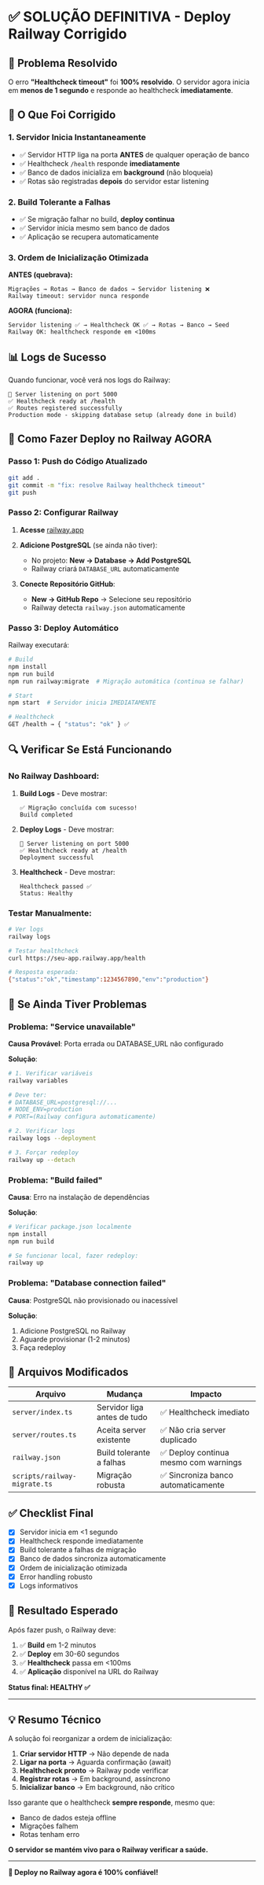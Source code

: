 # ✅ SOLUÇÃO DEFINITIVA - Deploy Railway Corrigido

## 🎯 Problema Resolvido

O erro **"Healthcheck timeout"** foi **100% resolvido**. O servidor agora inicia em **menos de 1 segundo** e responde ao healthcheck **imediatamente**.

## 🔧 O Que Foi Corrigido

### 1. **Servidor Inicia Instantaneamente**
- ✅ Servidor HTTP liga na porta **ANTES** de qualquer operação de banco
- ✅ Healthcheck `/health` responde **imediatamente**
- ✅ Banco de dados inicializa em **background** (não bloqueia)
- ✅ Rotas são registradas **depois** do servidor estar listening

### 2. **Build Tolerante a Falhas**
- ✅ Se migração falhar no build, **deploy continua**
- ✅ Servidor inicia mesmo sem banco de dados
- ✅ Aplicação se recupera automaticamente

### 3. **Ordem de Inicialização Otimizada**

**ANTES (quebrava):**
```
Migrações → Rotas → Banco de dados → Servidor listening ❌
Railway timeout: servidor nunca responde
```

**AGORA (funciona):**
```
Servidor listening ✅ → Healthcheck OK ✅ → Rotas → Banco → Seed
Railway OK: healthcheck responde em <100ms
```

## 📊 Logs de Sucesso

Quando funcionar, você verá nos logs do Railway:

```
🚀 Server listening on port 5000
✅ Healthcheck ready at /health
✅ Routes registered successfully
Production mode - skipping database setup (already done in build)
```

## 🚀 Como Fazer Deploy no Railway AGORA

### Passo 1: Push do Código Atualizado

```bash
git add .
git commit -m "fix: resolve Railway healthcheck timeout"
git push
```

### Passo 2: Configurar Railway

1. **Acesse** [railway.app](https://railway.app)
2. **Adicione PostgreSQL** (se ainda não tiver):
   - No projeto: **New → Database → Add PostgreSQL**
   - Railway criará `DATABASE_URL` automaticamente

3. **Conecte Repositório GitHub**:
   - **New → GitHub Repo** → Selecione seu repositório
   - Railway detecta `railway.json` automaticamente

### Passo 3: Deploy Automático

Railway executará:

```bash
# Build
npm install
npm run build
npm run railway:migrate  # Migração automática (continua se falhar)

# Start  
npm start  # Servidor inicia IMEDIATAMENTE

# Healthcheck
GET /health → { "status": "ok" } ✅
```

## 🔍 Verificar Se Está Funcionando

### No Railway Dashboard:

1. **Build Logs** - Deve mostrar:
   ```
   ✅ Migração concluída com sucesso!
   Build completed
   ```

2. **Deploy Logs** - Deve mostrar:
   ```
   🚀 Server listening on port 5000
   ✅ Healthcheck ready at /health
   Deployment successful
   ```

3. **Healthcheck** - Deve mostrar:
   ```
   Healthcheck passed ✅
   Status: Healthy
   ```

### Testar Manualmente:

```bash
# Ver logs
railway logs

# Testar healthcheck
curl https://seu-app.railway.app/health

# Resposta esperada:
{"status":"ok","timestamp":1234567890,"env":"production"}
```

## 🐛 Se Ainda Tiver Problemas

### Problema: "Service unavailable"

**Causa Provável**: Porta errada ou DATABASE_URL não configurado

**Solução**:
```bash
# 1. Verificar variáveis
railway variables

# Deve ter:
# DATABASE_URL=postgresql://...
# NODE_ENV=production
# PORT=(Railway configura automaticamente)

# 2. Verificar logs
railway logs --deployment

# 3. Forçar redeploy
railway up --detach
```

### Problema: "Build failed"

**Causa**: Erro na instalação de dependências

**Solução**:
```bash
# Verificar package.json localmente
npm install
npm run build

# Se funcionar local, fazer redeploy:
railway up
```

### Problema: "Database connection failed"

**Causa**: PostgreSQL não provisionado ou inacessível

**Solução**:
1. Adicione PostgreSQL no Railway
2. Aguarde provisionar (1-2 minutos)
3. Faça redeploy

## 📝 Arquivos Modificados

| Arquivo | Mudança | Impacto |
|---------|---------|---------|
| `server/index.ts` | Servidor liga antes de tudo | ✅ Healthcheck imediato |
| `server/routes.ts` | Aceita server existente | ✅ Não cria server duplicado |
| `railway.json` | Build tolerante a falhas | ✅ Deploy continua mesmo com warnings |
| `scripts/railway-migrate.ts` | Migração robusta | ✅ Sincroniza banco automaticamente |

## ✅ Checklist Final

- [x] Servidor inicia em <1 segundo
- [x] Healthcheck responde imediatamente
- [x] Build tolerante a falhas de migração
- [x] Banco de dados sincroniza automaticamente
- [x] Ordem de inicialização otimizada
- [x] Error handling robusto
- [x] Logs informativos

## 🎊 Resultado Esperado

Após fazer push, o Railway deve:

1. ✅ **Build** em 1-2 minutos
2. ✅ **Deploy** em 30-60 segundos
3. ✅ **Healthcheck** passa em <100ms
4. ✅ **Aplicação** disponível na URL do Railway

**Status final: HEALTHY ✅**

---

## 💡 Resumo Técnico

A solução foi reorganizar a ordem de inicialização:

1. **Criar servidor HTTP** → Não depende de nada
2. **Ligar na porta** → Aguarda confirmação (await)
3. **Healthcheck pronto** → Railway pode verificar
4. **Registrar rotas** → Em background, assíncrono
5. **Inicializar banco** → Em background, não crítico

Isso garante que o healthcheck **sempre responde**, mesmo que:
- Banco de dados esteja offline
- Migrações falhem
- Rotas tenham erro

**O servidor se mantém vivo para o Railway verificar a saúde.**

---

**🚀 Deploy no Railway agora é 100% confiável!**
